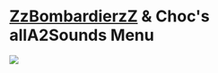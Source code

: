  

 # <a href="https://github.com/ZzBombardierzZ">ZzBombardierzZ</a> & Choc's allA2Sounds Menu



<img src="https://i.imgur.com/O8ynBi4.png"/>

